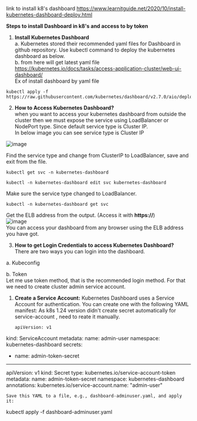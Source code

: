 link to install k8's dashboard 
https://www.learnitguide.net/2020/10/install-kubernetes-dashboard-deploy.html

**Steps to install Dashboard in k8's and access to by token**

1. **Install Kubernetes Dashboard**  
a. Kubernetes stored their recommended yaml files for Dashboard in github repository. Use kubectl command to deploy the kubernetes dashboard as below.  
b. from here will get latest yaml file https://kubernetes.io/docs/tasks/access-application-cluster/web-ui-dashboard/  
Ex of install dashboard by yaml file
```
kubectl apply -f https://raw.githubusercontent.com/kubernetes/dashboard/v2.7.0/aio/deploy/recommended.yaml
```

2. **How to Access Kubernetes Dashboard?**  
when you want to access your kubernetes dashboard from outside the cluster then we must expose the service using LoadBalancer or NodePort type. Since default service type is Cluster IP.  
In below image you can see service type is Cluster IP  

![image](https://github.com/soumya-devops/kubernetes/assets/37827483/cde7fa83-d36b-4022-96b2-78bfbb98280a)  

Find the service type and change from ClusterIP to LoadBalancer, save and exit from the file. 
```
kubectl get svc -n kubernetes-dashboard
```
```
kubectl -n kubernetes-dashboard edit svc kubernetes-dashboard
```
Make sure the service type changed to LoadBalancer.  
```
kubectl -n kubernetes-dashboard get svc
```
Get the ELB address from the output.  (Access it with **https://**)  
![image](https://github.com/soumya-devops/kubernetes/assets/37827483/761cd491-07ee-46e3-8820-248e51463d84)  
You can access your dashboard from any browser using the ELB address you have got.

3. **How to get Login Credentials to access Kubernetes Dashboard?**  
There are two ways you can login into the dashboard.

a. Kubeconfig

b. Token  
Let me use token method, that is the recommended login method. For that we need to create cluster admin service account.  
  1. **Create a Service Account:**
     Kubernetes Dashboard uses a Service Account for authentication. You can create one with the following YAML manifest:
     As k8s 1.24 version didn't create secret automatically for service-account , need to reate it manually.
     ```
     apiVersion: v1
kind: ServiceAccount
metadata:
  name: admin-user
  namespace: kubernetes-dashboard
secrets:
  - name: admin-token-secret
---
apiVersion: v1
kind: Secret
type: kubernetes.io/service-account-token
metadata:
  name: admin-token-secret
  namespace: kubernetes-dashboard
  annotations:
    kubernetes.io/service-account.name: "admin-user"
  ```
Save this YAML to a file, e.g., dashboard-adminuser.yaml, and apply it:
```
 kubectl apply -f dashboard-adminuser.yaml
 ```
